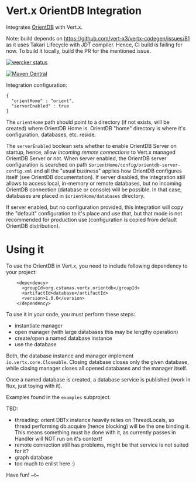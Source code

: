 # Vert.x OrientDB Integration

Integrates [OrientDB](http://orientdb.com/docs/2.1/index.html) with Vert.x.

Note: build depends on https://github.com/vert-x3/vertx-codegen/issues/81 as it uses Takari Lifecycle
with JDT compiler. Hence, CI build is failing for now. To build it locally, build the PR for the mentioned issue.

[![wercker status](https://app.wercker.com/status/ba9343552def99973ea803d929ba7c51/m "wercker status")](https://app.wercker.com/project/bykey/ba9343552def99973ea803d929ba7c51)

[![Maven Central](https://maven-badges.herokuapp.com/maven-central/org.cstamas.vertx.orientdb/vertx-orientdb/badge.svg?subject=org.cstamas.vertx.orientdb:vertx-orientdb)](https://maven-badges.herokuapp.com/maven-central/org.cstamas.vertx.orientdb/vertx-orientdb)

Integration configuration:

```
{
  "orientHome" : "orient",
  "serverEnabled" : true
}
```

The `orientHome` path should point to a directory (if not exists, will be created) where OrientDB Home is. OrientDB
"home" directory is where it's configuration, databases, etc. reside.

The `serverEnabled` boolean sets whether to enable OrientDB Server on startup, hence, allow *incoming remote
connections* to Vert.x managed OrientDB Server or not. When server enabled, the OrientDB server configuration is
searched on path `$orientHome/config/orientdb-server-config.xml` and all the "usual business" applies how OrientDB
configures itself (see OrientDB documentation). If server disabled, the integration still allows to access
local, in-memory or remote databases, but no incoming OrientDB connection (database or console) will be possible.
In that case, databases are placed in `$orientHome/databases` directory.

If server enabled, but no configuration provided, this integration will copy the "default" configuration to it's place
and use that, but that mode is not recommended for production use (configuration is copied from default OrientDB
distribution).

# Using it

To use the OrientDB in Vert.x, you need to include following dependency to your project:

```
    <dependency>
      <groupId>org.cstamas.vertx.orientdb</groupId>
      <artifactId>database</artifactId>
      <version>1.0.0</version>
    </dependency>

```

To use it in your code, you must perform these steps:
* instantiate manager
* open manager (with large databases this may be lengthy operation)
* create/open a named database instance
* use the database

Both, the database instance and manager implement `io.vertx.core.Closeable`. Closing database closes only the given
database, while closing manager closes all opened databases and the manager itself.

Once a named database is created, a database service is published (work in flux, just toying with it).

Examples found in the `examples` subproject.


TBD:
* threading: orient DBTx instance heavily relies on ThreadLocals, so thread performing db.acquire (hence blocking)
will be the one binding it. This means something must be done with it, as currently passes in Handler will NOT
run on it's context!
* remote connection still has problems, might be that service is not suited for it?
* graph database
* too much to enlist here :)

Have fun!
~t~

